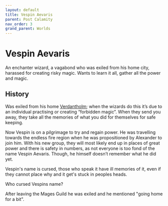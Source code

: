 ```yaml
---
layout: default
title: Vespin Aevaris
parent: Post Calamity
nav_order: 3
grand_parent: Worlds
---
```

# Vespin Aevaris
An enchanter wizard, a vagabond who was exiled from his home city, harassed for creating risky magic. Wants to learn it all, gather all the power and magic.

## History
Was exiled from his home [Verdantholm](Verdantholm); when the wizards do this it’s due to an individual practising or creating “forbidden magic”. When they send you away, they take all the memories of what you did for themselves for safe keeping. 

Now Vespin is on a pilgrimage to try and regain power. He was travelling towards the endless fire region when he was propositioned by Alexander to join him. With his new group, they will most likely end up in places of great power and there is safety in numbers, as not everyone is too fond of the name Vespin Aevaris. Though, he himself doesn’t remember what he did yet.

Vespin's name is cursed, those who speak it have ill memories of it, even if they cannot place why and it get's stuck in peoples heads.


Who cursed Vespins name?


After leaving the Mages Guild he was exiled and he mentioned "going home for a bit".


